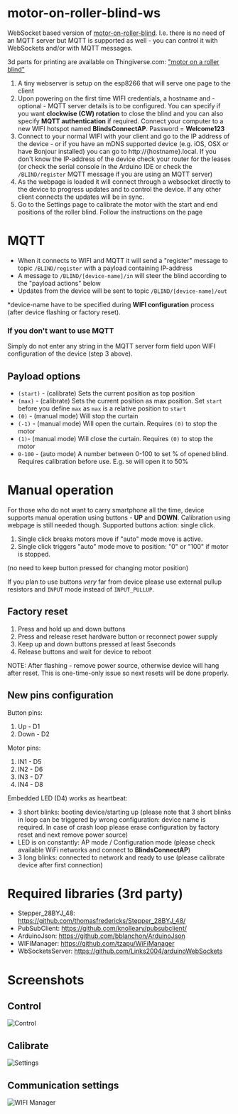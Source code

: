 # motor-on-roller-blind-ws
WebSocket based version of [motor-on-roller-blind](https://github.com/nidayand/motor-on-roller-blind). I.e. there is no need of an MQTT server but MQTT is supported as well - you can control it with WebSockets and/or with MQTT messages.

3d parts for printing are available on Thingiverse.com: ["motor on a roller blind"](https://www.thingiverse.com/thing:2392856)

 1. A tiny webserver is setup on the esp8266 that will serve one page to the client
 2. Upon powering on the first time WIFI credentials, a hostname and - optional - MQTT server details is to be configured. You can specify if you want **clockwise (CW) rotation** to close the blind and you can also specify **MQTT authentication** if required. Connect your computer to a new WIFI hotspot named **BlindsConnectAP**. Password = **Welcome123**
 3. Connect to your normal WIFI with your client and go to the IP address of the device - or if you have an mDNS supported device (e.g. iOS, OSX or have Bonjour installed) you can go to http://{hostname}.local. If you don't know the IP-address of the device check your router for the leases (or check the serial console in the Arduino IDE or check the `/BLIND/register` MQTT message if you are using an MQTT server)
 4. As the webpage is loaded it will connect through a websocket directly to the device to progress updates and to control the device. If any other client connects the updates will be in sync.
 5. Go to the Settings page to calibrate the motor with the start and end positions of the roller blind. Follow the instructions on the page

# MQTT
- When it connects to WIFI and MQTT it will send a "register" message to topic `/BLIND/register` with a payload containing IP-address
- A message to `/BLIND/[device-name]/in` will steer the blind according to the "payload actions" below
- Updates from the device will be sent to topic `/BLIND/[device-name]/out`

*device-name have to be specified during **WIFI configuration** process (after device flashing or factory reset).

### If you don't want to use MQTT
Simply do not enter any string in the MQTT server form field upon WIFI configuration of the device (step 3 above).

## Payload options
- `(start)` - (calibrate) Sets the current position as top position
- `(max)` - (calibrate) Sets the current position as max position. Set `start` before you define `max` as `max` is a relative position to `start`
- `(0)` - (manual mode) Will stop the curtain
- `(-1)` - (manual mode) Will open the curtain. Requires `(0)` to stop the motor
- `(1)`- (manual mode) Will close the curtain. Requires `(0)` to stop the motor
- `0-100` - (auto mode) A number between 0-100 to set % of opened blind. Requires calibration before use. E.g. `50` will open it to 50%

# Manual operation
For those who do not want to carry smartphone all the time, device supports manual operation using buttons - **UP** and **DOWN**. Calibration using webpage is still needed though. Supported buttons action: single click.
1) Single click breaks motors move if "auto" mode move is active.
2) Single click triggers "auto" mode move to position: "0" or "100" if motor is stopped.

(no need to keep button pressed for changing motor position)

If you plan to use buttons _very_  far from device please use external pullup resistors and `INPUT` mode instead of `INPUT_PULLUP`.

## Factory reset
1. Press and hold up and down buttons
2. Press and release reset hardware button or reconnect power supply
3. Keep up and down buttons pressed at least 5seconds
4. Release buttons and wait for device to reboot

NOTE: After flashing - remove power source, otherwise device will hang after reset.
This is one-time-only issue so next resets will be done properly.

## New pins configuration
Button pins: 
1. Up - D1
2. Down - D2

Motor pins: 
1. IN1 - D5
2. IN2 - D6
3. IN3 - D7
4. IN4 - D8

Embedded LED (D4) works as heartbeat:
- 3 short blinks: booting device/starting up (please note that 3 short blinks in loop can be triggered by wrong configuration: device name is required. In case of crash loop please erase configuration by factory reset and next remove power source)
- LED is on constantly: AP mode / Configuration mode (please check available WiFi networks and connect to  **BlindsConnectAP**)
- 3 long blinks: connected to network and ready to use (please calibrate device after first connection)


# Required libraries (3rd party)
- Stepper_28BYJ_48: https://github.com/thomasfredericks/Stepper_28BYJ_48/
- PubSubClient: https://github.com/knolleary/pubsubclient/
- ArduinoJson: https://github.com/bblanchon/ArduinoJson
- WIFIManager: https://github.com/tzapu/WiFiManager
- WbSocketsServer: https://github.com/Links2004/arduinoWebSockets

# Screenshots

## Control
![Control](https://user-images.githubusercontent.com/2181965/31178217-a5351678-a918-11e7-9611-3e8256c873a4.png)

## Calibrate
![Settings](https://user-images.githubusercontent.com/2181965/31178216-a4f7194a-a918-11e7-85dd-8e189cfc031c.png)

## Communication settings
 ![WIFI Manager](https://user-images.githubusercontent.com/2181965/37288794-75244c84-2608-11e8-8c27-a17e1e854761.jpg)
